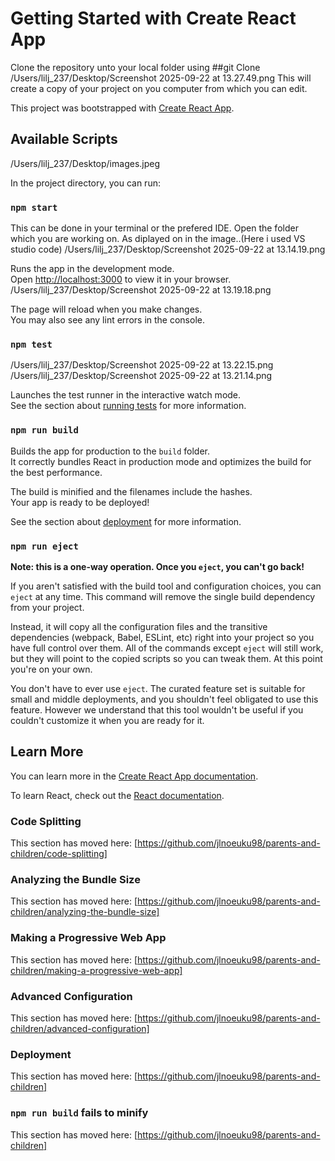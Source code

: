 # Getting Started with Create React App
Clone the repository unto your local folder using 
##git Clone
/Users/lilj_237/Desktop/Screenshot 2025-09-22 at 13.27.49.png
This will create a copy of your project on you computer from which you can edit.

This project was bootstrapped with [Create React App](https://github.com/jlnoeuku98/parents-and-children).

## Available Scripts
/Users/lilj_237/Desktop/images.jpeg

In the project directory, you can run: 
### `npm start`
This can be done in your terminal or the prefered IDE. Open the folder which you are working on.
As diplayed on in the image..(Here i used VS studio code)
/Users/lilj_237/Desktop/Screenshot 2025-09-22 at 13.14.19.png

Runs the app in the development mode.\
Open [http://localhost:3000](http://localhost:3000) to view it in your browser.
/Users/lilj_237/Desktop/Screenshot 2025-09-22 at 13.19.18.png

The page will reload when you make changes.\
You may also see any lint errors in the console.

### `npm test`
/Users/lilj_237/Desktop/Screenshot 2025-09-22 at 13.22.15.png
/Users/lilj_237/Desktop/Screenshot 2025-09-22 at 13.21.14.png

Launches the test runner in the interactive watch mode.\
See the section about [running tests](https://github.com/jlnoeuku98/parents-and-children/running-tests) for more information.

### `npm run build`

Builds the app for production to the `build` folder.\
It correctly bundles React in production mode and optimizes the build for the best performance.

The build is minified and the filenames include the hashes.\
Your app is ready to be deployed!

See the section about [deployment](https://github.com/jlnoeuku98/parents-and-children/deployment) for more information.

### `npm run eject`

**Note: this is a one-way operation. Once you `eject`, you can't go back!**

If you aren't satisfied with the build tool and configuration choices, you can `eject` at any time. This command will remove the single build dependency from your project.

Instead, it will copy all the configuration files and the transitive dependencies (webpack, Babel, ESLint, etc) right into your project so you have full control over them. All of the commands except `eject` will still work, but they will point to the copied scripts so you can tweak them. At this point you're on your own.

You don't have to ever use `eject`. The curated feature set is suitable for small and middle deployments, and you shouldn't feel obligated to use this feature. However we understand that this tool wouldn't be useful if you couldn't customize it when you are ready for it.

## Learn More

You can learn more in the [Create React App documentation](https://github.com/jlnoeuku98/parents-and-children/getting-started).

To learn React, check out the [React documentation](https://reactjs.org/).

### Code Splitting

This section has moved here: [https://github.com/jlnoeuku98/parents-and-children/code-splitting]

### Analyzing the Bundle Size

This section has moved here: [https://github.com/jlnoeuku98/parents-and-children/analyzing-the-bundle-size]

### Making a Progressive Web App

This section has moved here: [https://github.com/jlnoeuku98/parents-and-children/making-a-progressive-web-app]

### Advanced Configuration

This section has moved here: [https://github.com/jlnoeuku98/parents-and-children/advanced-configuration]

### Deployment

This section has moved here: [https://github.com/jlnoeuku98/parents-and-children]

### `npm run build` fails to minify

This section has moved here: [https://github.com/jlnoeuku98/parents-and-children]
